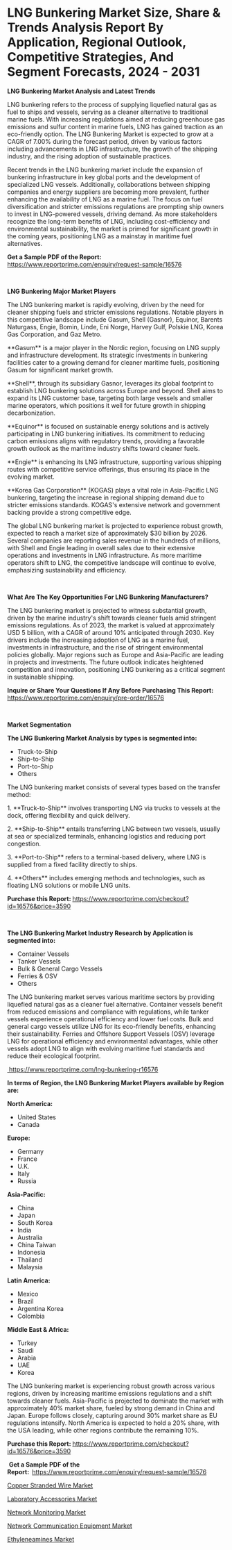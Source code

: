 <p><h1>LNG Bunkering Market Size, Share & Trends Analysis Report By Application, Regional Outlook, Competitive Strategies, And Segment Forecasts, 2024 - 2031</h1></p><p><strong>LNG Bunkering Market Analysis and Latest Trends</strong></p>
<p><p>LNG bunkering refers to the process of supplying liquefied natural gas as fuel to ships and vessels, serving as a cleaner alternative to traditional marine fuels. With increasing regulations aimed at reducing greenhouse gas emissions and sulfur content in marine fuels, LNG has gained traction as an eco-friendly option. The LNG Bunkering Market is expected to grow at a CAGR of 7.00% during the forecast period, driven by various factors including advancements in LNG infrastructure, the growth of the shipping industry, and the rising adoption of sustainable practices.</p><p>Recent trends in the LNG bunkering market include the expansion of bunkering infrastructure in key global ports and the development of specialized LNG vessels. Additionally, collaborations between shipping companies and energy suppliers are becoming more prevalent, further enhancing the availability of LNG as a marine fuel. The focus on fuel diversification and stricter emissions regulations are prompting ship owners to invest in LNG-powered vessels, driving demand. As more stakeholders recognize the long-term benefits of LNG, including cost-efficiency and environmental sustainability, the market is primed for significant growth in the coming years, positioning LNG as a mainstay in maritime fuel alternatives.</p></p>
<p><strong>Get a Sample PDF of the Report:&nbsp;</strong> <a href="https://www.reportprime.com/enquiry/request-sample/16576?utm_campaign=83&utm_medium=2&utm_source=Github&utm_content=ia&utm_term=23112024&utm_id=lng-bunkering">https://www.reportprime.com/enquiry/request-sample/16576</a></p>
<p>&nbsp;</p>
<p><strong>LNG Bunkering Major Market Players</strong></p>
<p><p>The LNG bunkering market is rapidly evolving, driven by the need for cleaner shipping fuels and stricter emissions regulations. Notable players in this competitive landscape include Gasum, Shell (Gasnor), Equinor, Barents Naturgass, Engie, Bomin, Linde, Eni Norge, Harvey Gulf, Polskie LNG, Korea Gas Corporation, and Gaz Metro.</p><p>**Gasum** is a major player in the Nordic region, focusing on LNG supply and infrastructure development. Its strategic investments in bunkering facilities cater to a growing demand for cleaner maritime fuels, positioning Gasum for significant market growth.</p><p>**Shell**, through its subsidiary Gasnor, leverages its global footprint to establish LNG bunkering solutions across Europe and beyond. Shell aims to expand its LNG customer base, targeting both large vessels and smaller marine operators, which positions it well for future growth in shipping decarbonization.</p><p>**Equinor** is focused on sustainable energy solutions and is actively participating in LNG bunkering initiatives. Its commitment to reducing carbon emissions aligns with regulatory trends, providing a favorable growth outlook as the maritime industry shifts toward cleaner fuels.</p><p>**Engie** is enhancing its LNG infrastructure, supporting various shipping routes with competitive service offerings, thus ensuring its place in the evolving market. </p><p>**Korea Gas Corporation** (KOGAS) plays a vital role in Asia-Pacific LNG bunkering, targeting the increase in regional shipping demand due to stricter emissions standards. KOGAS's extensive network and government backing provide a strong competitive edge.</p><p>The global LNG bunkering market is projected to experience robust growth, expected to reach a market size of approximately $30 billion by 2026. Several companies are reporting sales revenue in the hundreds of millions, with Shell and Engie leading in overall sales due to their extensive operations and investments in LNG infrastructure. As more maritime operators shift to LNG, the competitive landscape will continue to evolve, emphasizing sustainability and efficiency.</p></p>
<p>&nbsp;</p>
<p><strong>What Are The Key Opportunities For LNG Bunkering Manufacturers?</strong></p>
<p><p>The LNG bunkering market is projected to witness substantial growth, driven by the marine industry's shift towards cleaner fuels amid stringent emissions regulations. As of 2023, the market is valued at approximately USD 5 billion, with a CAGR of around 10% anticipated through 2030. Key drivers include the increasing adoption of LNG as a marine fuel, investments in infrastructure, and the rise of stringent environmental policies globally. Major regions such as Europe and Asia-Pacific are leading in projects and investments. The future outlook indicates heightened competition and innovation, positioning LNG bunkering as a critical segment in sustainable shipping.</p></p>
<p><strong>Inquire or Share Your Questions If Any Before Purchasing This Report:</strong> <a href="https://www.reportprime.com/enquiry/pre-order/16576?utm_campaign=83&utm_medium=2&utm_source=Github&utm_content=ia&utm_term=23112024&utm_id=lng-bunkering">https://www.reportprime.com/enquiry/pre-order/16576</a></p>
<p>&nbsp;</p>
<p><strong>Market Segmentation</strong></p>
<p><strong>The LNG Bunkering Market Analysis by types is segmented into:</strong></p>
<p><ul><li>Truck-to-Ship</li><li>Ship-to-Ship</li><li>Port-to-Ship</li><li>Others</li></ul></p>
<p><p>The LNG bunkering market consists of several types based on the transfer method: </p><p>1. **Truck-to-Ship** involves transporting LNG via trucks to vessels at the dock, offering flexibility and quick delivery.</p><p>2. **Ship-to-Ship** entails transferring LNG between two vessels, usually at sea or specialized terminals, enhancing logistics and reducing port congestion.</p><p>3. **Port-to-Ship** refers to a terminal-based delivery, where LNG is supplied from a fixed facility directly to ships.</p><p>4. **Others** includes emerging methods and technologies, such as floating LNG solutions or mobile LNG units.</p></p>
<p><strong>Purchase this Report:&nbsp;</strong><a href="https://www.reportprime.com/checkout?id=16576&price=3590&utm_campaign=83&utm_medium=2&utm_source=Github&utm_content=ia&utm_term=23112024&utm_id=lng-bunkering">https://www.reportprime.com/checkout?id=16576&price=3590</a></p>
<p>&nbsp;</p>
<p><strong>The LNG Bunkering Market Industry Research by Application is segmented into:</strong></p>
<p><ul><li>Container Vessels</li><li>Tanker Vessels</li><li>Bulk & General Cargo Vessels</li><li>Ferries & OSV</li><li>Others</li></ul></p>
<p><p>The LNG bunkering market serves various maritime sectors by providing liquefied natural gas as a cleaner fuel alternative. Container vessels benefit from reduced emissions and compliance with regulations, while tanker vessels experience operational efficiency and lower fuel costs. Bulk and general cargo vessels utilize LNG for its eco-friendly benefits, enhancing their sustainability. Ferries and Offshore Support Vessels (OSV) leverage LNG for operational efficiency and environmental advantages, while other vessels adopt LNG to align with evolving maritime fuel standards and reduce their ecological footprint.</p></p>
<p><a href="https://www.reportprime.com/lng-bunkering-r16576?utm_campaign=83&utm_medium=2&utm_source=Github&utm_content=ia&utm_term=23112024&utm_id=lng-bunkering">&nbsp;https://www.reportprime.com/lng-bunkering-r16576</a></p>
<p><strong>In terms of Region, the LNG Bunkering Market Players available by Region are:</strong></p>
<p>
    <p> <strong> North America: </strong>
        <ul>
            <li>United States</li>
            <li>Canada</li>
        </ul>
        </p> 
    <p> <strong> Europe: </strong>
        <ul>
            <li>Germany</li>
            <li>France</li>
            <li>U.K.</li>
            <li>Italy</li>
            <li>Russia</li>
        </ul>
        </p> 
    <p> <strong> Asia-Pacific: </strong>
        <ul>
            <li>China</li>
            <li>Japan</li>
            <li>South Korea</li>
            <li>India</li>
            <li>Australia</li>
            <li>China Taiwan</li>
            <li>Indonesia</li>
            <li>Thailand</li>
            <li>Malaysia</li>
        </ul>
        </p> 
    <p> <strong> Latin America: </strong>
        <ul>
            <li>Mexico</li>
            <li>Brazil</li>
            <li>Argentina Korea</li>
            <li>Colombia</li>
        </ul>
        </p> 
    <p> <strong> Middle East & Africa: </strong>
        <ul>
            <li>Turkey</li>
            <li>Saudi</li>
            <li>Arabia</li>
            <li>UAE</li>
            <li>Korea</li>
        </ul>
    </p>
    </p>
<p><p>The LNG bunkering market is experiencing robust growth across various regions, driven by increasing maritime emissions regulations and a shift towards cleaner fuels. Asia-Pacific is projected to dominate the market with approximately 40% market share, fueled by strong demand in China and Japan. Europe follows closely, capturing around 30% market share as EU regulations intensify. North America is expected to hold a 20% share, with the USA leading, while other regions contribute the remaining 10%.</p></p>
<p><strong>Purchase this Report: </strong><a href="https://www.reportprime.com/checkout?id=16576&price=3590&utm_campaign=83&utm_medium=2&utm_source=Github&utm_content=ia&utm_term=23112024&utm_id=lng-bunkering">https://www.reportprime.com/checkout?id=16576&price=3590</a></p>
<p>&nbsp;<strong>Get a Sample PDF of the Report:&nbsp;&nbsp;</strong><a href="https://www.reportprime.com/enquiry/request-sample/16576?utm_campaign=83&utm_medium=2&utm_source=Github&utm_content=ia&utm_term=23112024&utm_id=lng-bunkering">https://www.reportprime.com/enquiry/request-sample/16576</a></p>
<p><strong></strong></p>
<p><p><a href="https://github.com/AshikRahman991/Market-Research-Report-List-1/blob/main/copper-stranded-wire-market.md?utm_campaign=83&utm_medium=2&utm_source=Github&utm_content=ia&utm_term=23112024&utm_id=lng-bunkering">Copper Stranded Wire Market</a></p><p><a href="https://www.linkedin.com/pulse/market-revenue-growth-forecast-laboratory-accessories-102-w0mdf?utm_campaign=83&utm_medium=2&utm_source=Github&utm_content=ia&utm_term=23112024&utm_id=lng-bunkering">Laboratory Accessories Market</a></p><p><a href="https://issuu.com/reportprime-2/docs/network-monitoring-market-size-2030_a1320cc5985fa1?utm_campaign=83&utm_medium=2&utm_source=Github&utm_content=ia&utm_term=23112024&utm_id=lng-bunkering">Network Monitoring Market</a></p><p><a href="https://issuu.com/reportprime-2/docs/network-communication-equipment-mar_f97035ec459743?utm_campaign=83&utm_medium=2&utm_source=Github&utm_content=ia&utm_term=23112024&utm_id=lng-bunkering">Network Communication Equipment Market</a></p><p><a href="https://github.com/HobertDavis43/Market-Research-Report-List-1/blob/main/ethyleneamines-market.md?utm_campaign=83&utm_medium=2&utm_source=Github&utm_content=ia&utm_term=23112024&utm_id=lng-bunkering">Ethyleneamines Market</a></p></p>